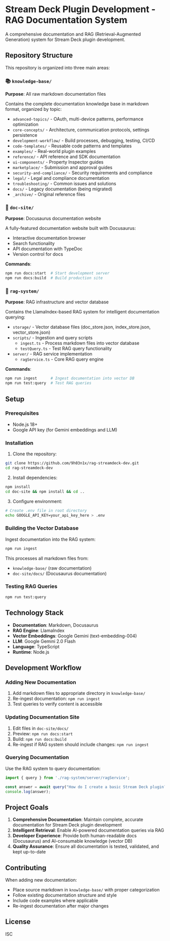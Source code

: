 # Stream Deck Plugin Development - RAG Documentation System

A comprehensive documentation and RAG (Retrieval-Augmented Generation) system for Stream Deck plugin development.

## Repository Structure

This repository is organized into three main areas:

### 📚 `knowledge-base/`
**Purpose**: All raw markdown documentation files

Contains the complete documentation knowledge base in markdown format, organized by topic:
- `advanced-topics/` - OAuth, multi-device patterns, performance optimization
- `core-concepts/` - Architecture, communication protocols, settings persistence
- `development-workflow/` - Build processes, debugging, testing, CI/CD
- `code-templates/` - Reusable code patterns and templates
- `examples/` - Real-world plugin examples
- `reference/` - API reference and SDK documentation
- `ui-components/` - Property Inspector guides
- `marketplace/` - Submission and approval guides
- `security-and-compliance/` - Security requirements and compliance
- `legal/` - Legal and compliance documentation
- `troubleshooting/` - Common issues and solutions
- `docs/` - Legacy documentation (being migrated)
- `_archive/` - Original reference files

### 📖 `doc-site/`
**Purpose**: Docusaurus documentation website

A fully-featured documentation website built with Docusaurus:
- Interactive documentation browser
- Search functionality
- API documentation with TypeDoc
- Version control for docs

**Commands**:
```bash
npm run docs:start  # Start development server
npm run docs:build  # Build production site
```

### 🤖 `rag-system/`
**Purpose**: RAG infrastructure and vector database

Contains the LlamaIndex-based RAG system for intelligent documentation querying:
- `storage/` - Vector database files (doc_store.json, index_store.json, vector_store.json)
- `scripts/` - Ingestion and query scripts
  - `ingest.ts` - Process markdown files into vector database
  - `testQuery.ts` - Test RAG query functionality
- `server/` - RAG service implementation
  - `ragService.ts` - Core RAG query engine

**Commands**:
```bash
npm run ingest      # Ingest documentation into vector DB
npm run test:query  # Test RAG queries
```

## Setup

### Prerequisites
- Node.js 18+
- Google API key (for Gemini embeddings and LLM)

### Installation

1. Clone the repository:
```bash
git clone https://github.com/9h03n1x/rag-streamdeck-dev.git
cd rag-streamdeck-dev
```

2. Install dependencies:
```bash
npm install
cd doc-site && npm install && cd ..
```

3. Configure environment:
```bash
# Create .env file in root directory
echo GOOGLE_API_KEY=your_api_key_here > .env
```

### Building the Vector Database

Ingest documentation into the RAG system:
```bash
npm run ingest
```

This processes all markdown files from:
- `knowledge-base/` (raw documentation)
- `doc-site/docs/` (Docusaurus documentation)

### Testing RAG Queries

```bash
npm run test:query
```

## Technology Stack

- **Documentation**: Markdown, Docusaurus
- **RAG Engine**: LlamaIndex
- **Vector Embeddings**: Google Gemini (text-embedding-004)
- **LLM**: Google Gemini 2.0 Flash
- **Language**: TypeScript
- **Runtime**: Node.js

## Development Workflow

### Adding New Documentation

1. Add markdown files to appropriate directory in `knowledge-base/`
2. Re-ingest documentation: `npm run ingest`
3. Test queries to verify content is accessible

### Updating Documentation Site

1. Edit files in `doc-site/docs/`
2. Preview: `npm run docs:start`
3. Build: `npm run docs:build`
4. Re-ingest if RAG system should include changes: `npm run ingest`

### Querying Documentation

Use the RAG system to query documentation:

```typescript
import { query } from './rag-system/server/ragService';

const answer = await query("How do I create a basic Stream Deck plugin?");
console.log(answer);
```

## Project Goals

1. **Comprehensive Documentation**: Maintain complete, accurate documentation for Stream Deck plugin development
2. **Intelligent Retrieval**: Enable AI-powered documentation queries via RAG
3. **Developer Experience**: Provide both human-readable docs (Docusaurus) and AI-consumable knowledge (vector DB)
4. **Quality Assurance**: Ensure all documentation is tested, validated, and kept up-to-date

## Contributing

When adding new documentation:
- Place source markdown in `knowledge-base/` with proper categorization
- Follow existing documentation structure and style
- Include code examples where applicable
- Re-ingest documentation after major changes

## License

ISC
